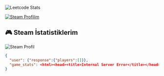 ![Leetcode Stats](https://leetcard.jacoblin.cool/taylan147701)

[![Steam Profilim](https://img.shields.io/badge/Steam-Profilim-%23000000?style=for-the-badge&logo=steam)](https://steamcommunity.com/id/taylan1477)
## 🎮 Steam İstatistiklerim

![Steam Profil](https://steamsignature.com/profile/default/76561198150804403.png)

```json
{
  "user": {"response":{"players":[]}},
  "game_stats": <html><head><title>Internal Server Error</title></head><body><h1>Internal Server Error</h1>Unknown problem determining WebApi request destination.</body></html>
}
```
